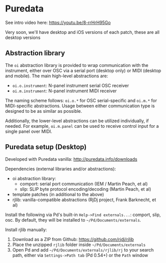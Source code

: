 Puredata
========

See intro video here:
https://youtu.be/8-rrHrH95Go

Very soon, we'll have desktop and iOS versions of each patch, these are all desktop versions

Abstraction library
-------------------

The `oi` abstraction library is provided to wrap communication with the instrument, either over OSC via a serial port (desktop only) or MIDI (desktop and mobile). The main high-level abstractions are:

* `oi.o.instrument`: N-panel instrument serial OSC receiver
* `oi.m.instrument`: N-panel instrument MIDI receiver

The naming scheme follows: `oi.o.*` for OSC serial-specific and `oi.m.*` for MIDI-specific abstractions. Usage between either communication type is designed to be as similar as possible.

Additionally, the lower-level abstractions can be utilized individually, if needed. For example, `oi.m.panel` can be used to receive control input for a single panel over MIDI.

Puredata setup (Desktop)
------------------------

Developed with Puredata vanilla: http://puredata.info/downloads

Dependencies (external libraries and/or abstractions):
* oi abstraction library:
  - comport: serial port communication (IEM / Martin Peach, et al)
  - slip: SLIP byte protocol encoding/decoding (Martin Peach, et al)
* template patches (in additional to the above)
* rjlib: vanilla-compatible abstractions (RjDj project, Frank Barknecht, et al)

Install the following via Pd's built-in `Help->Find externals...`: comport, slip, osc. By default, they will be installed to `~/Pd/Documents/externals`.

Install rjlib manually:
1. Download as a ZIP from Github: https://github.com/rjdj/rjlib
2. Place the unzipped `rjlib` folder inside `~/Pd/Documents/externals`
3. Open Pd and add `~/Pd/Documents/externals/rjlib/rj` to your search path, either via `Settings->Path tab` (Pd 0.54+) or the `Path` window

